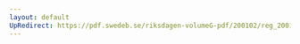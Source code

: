 ```yaml
---
layout: default
UpRedirect: https://pdf.swedeb.se/riksdagen-volumeG-pdf/200102/reg_200102/reg_200102_0331.pdf
---
```

